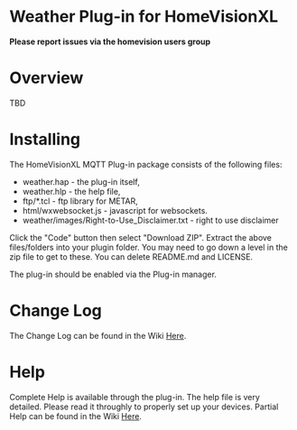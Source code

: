 # Weather Plug-in for HomeVisionXL

**Please report issues via the homevision users group**

# Overview

TBD

# Installing

The HomeVisionXL MQTT Plug-in package consists of the following files: 
* weather.hap - the plug-in itself, 
* weather.hlp - the help file,
* ftp/*.tcl - ftp library for METAR,
* html/wxwebsocket.js - javascript for websockets.
* weather/images/Right-to-Use_Disclaimer.txt  - right to use disclaimer

Click the "Code" button then select "Download ZIP".
Extract the above files/folders into your plugin folder.
You may need to go down a level in the zip file to get to these.
You can delete README.md and LICENSE.

The plug-in should be enabled via the Plug-in manager.

# Change Log

The Change Log can be found in the Wiki [Here](https://github.com/rebel7580/Weather-Plug-in-For-HomeVisionXL/wiki/Change-Log).

# Help

Complete Help is available through the plug-in.
The help file is very detailed. Please read it throughly to properly set up your devices.
Partial Help can be found in the Wiki [Here](https://github.com/rebel7580/Weather-Plug-in-For-HomeVisionXL/wiki/Introduction-to-the-Weather-Plug-in).

